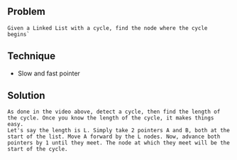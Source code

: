 ## Problem

```
Given a Linked List with a cycle, find the node where the cycle begins`
```

## Technique

- Slow and fast pointer 

## Solution

```
As done in the video above, detect a cycle, then find the length of
the cycle. Once you know the length of the cycle, it makes things easy. 
Let's say the length is L. Simply take 2 pointers A and B, both at the 
start of the list. Move A forward by the L nodes. Now, advance both 
pointers by 1 until they meet. The node at which they meet will be the 
start of the cycle.
```
